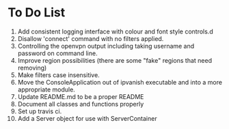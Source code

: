 # To Do List
1. Add consistent logging interface with colour and font style controls.d
1. Disallow 'connect' command with no filters applied.
1. Controlling the openvpn output including taking username and password on command line.
1. Improve region possibilities (there are some "fake" regions that need removing)
1. Make filters case insensitive.
2. Move the ConsoleApplication out of ipvanish executable and into a more appropriate module.
1. Update README.md to be a proper README
1. Document all classes and functions properly
1. Set up travis ci.
1. Add a Server object for use with ServerContainer
